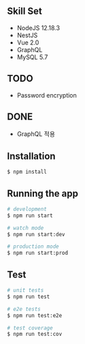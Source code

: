 ## Skill Set

- NodeJS 12.18.3
- NestJS
- Vue 2.0
- GraphQL
- MySQL 5.7

## TODO

- Password encryption

## DONE

- GraphQL 적용

## Installation

```bash
$ npm install
```

## Running the app

```bash
# development
$ npm run start

# watch mode
$ npm run start:dev

# production mode
$ npm run start:prod
```

## Test

```bash
# unit tests
$ npm run test

# e2e tests
$ npm run test:e2e

# test coverage
$ npm run test:cov
```
